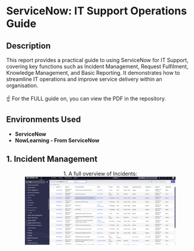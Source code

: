 <h1>ServiceNow: IT Support Operations Guide</h1>
<h2>Description</h2>
This report provides a practical guide to using ServiceNow for IT Support, covering key functions such as Incident Management, Request Fulfilment, Knowledge Management, and Basic Reporting. It demonstrates how to streamline IT operations and improve service delivery within an organisation.
<br />
<br />
☝️ For the FULL guide on, you can view the PDF in the repository.
<br />

<h2>Environments Used</h2>

- <b>ServiceNow</b>
- <b>NowLearning - From ServiceNow</b>

<h2>1. Incident Management</h2>

<p align="center">
1. A full overview of Incidents: <br/>
<img src="/Images/1.1. Incidents.PNG" height="80%" width="80%"/>
<br />
<br />
</p>
